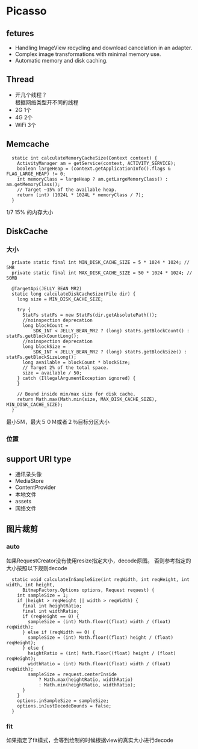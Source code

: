 # Picasso

## fetures
- Handling ImageView recycling and download cancelation in an adapter.
- Complex image transformations with minimal memory use.
- Automatic memory and disk caching.

## Thread 
- 开几个线程？  
根据网络类型开不同的线程
- 2G 1个
- 4G 2个
- WiFi 3个

## Memcache
```
  static int calculateMemoryCacheSize(Context context) {
    ActivityManager am = getService(context, ACTIVITY_SERVICE);
    boolean largeHeap = (context.getApplicationInfo().flags & FLAG_LARGE_HEAP) != 0;
    int memoryClass = largeHeap ? am.getLargeMemoryClass() : am.getMemoryClass();
    // Target ~15% of the available heap.
    return (int) (1024L * 1024L * memoryClass / 7);
  }
  ```
  1/7 15% 的内存大小
  
## DiskCache

### 大小
```
  private static final int MIN_DISK_CACHE_SIZE = 5 * 1024 * 1024; // 5MB
  private static final int MAX_DISK_CACHE_SIZE = 50 * 1024 * 1024; // 50MB

  @TargetApi(JELLY_BEAN_MR2)
  static long calculateDiskCacheSize(File dir) {
    long size = MIN_DISK_CACHE_SIZE;

    try {
      StatFs statFs = new StatFs(dir.getAbsolutePath());
      //noinspection deprecation
      long blockCount =
          SDK_INT < JELLY_BEAN_MR2 ? (long) statFs.getBlockCount() : statFs.getBlockCountLong();
      //noinspection deprecation
      long blockSize =
          SDK_INT < JELLY_BEAN_MR2 ? (long) statFs.getBlockSize() : statFs.getBlockSizeLong();
      long available = blockCount * blockSize;
      // Target 2% of the total space.
      size = available / 50;
    } catch (IllegalArgumentException ignored) {
    }

    // Bound inside min/max size for disk cache.
    return Math.max(Math.min(size, MAX_DISK_CACHE_SIZE), MIN_DISK_CACHE_SIZE);
  }
```
最小5Ｍ，最大５０Ｍ或者２％目标分区大小
### 位置


## support URI type
- 通讯录头像
- MediaStore
- ContentProvider
- 本地文件
- assets
- 网络文件

## 图片裁剪

### auto
如果RequestCreator没有使用resize指定大小，decode原图。
否则参考指定的大小按照以下规则decode

```
  static void calculateInSampleSize(int reqWidth, int reqHeight, int width, int height,
      BitmapFactory.Options options, Request request) {
    int sampleSize = 1;
    if (height > reqHeight || width > reqWidth) {
      final int heightRatio;
      final int widthRatio;
      if (reqHeight == 0) {
        sampleSize = (int) Math.floor((float) width / (float) reqWidth);
      } else if (reqWidth == 0) {
        sampleSize = (int) Math.floor((float) height / (float) reqHeight);
      } else {
        heightRatio = (int) Math.floor((float) height / (float) reqHeight);
        widthRatio = (int) Math.floor((float) width / (float) reqWidth);
        sampleSize = request.centerInside
            ? Math.max(heightRatio, widthRatio)
            : Math.min(heightRatio, widthRatio);
      }
    }
    options.inSampleSize = sampleSize;
    options.inJustDecodeBounds = false;
  }
```

### fit
如果指定了fit模式，会等到绘制的时候根据view的真实大小进行decode




